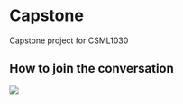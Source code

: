 # Capstone
Capstone project for CSML1030

## How to join the conversation
[<img src="https://img.shields.io/badge/slack-@CSML1030/capstone-red.svg?logo=slack">](https://capstoneproje-myb3759.slack.com/ssb/redirect) 
